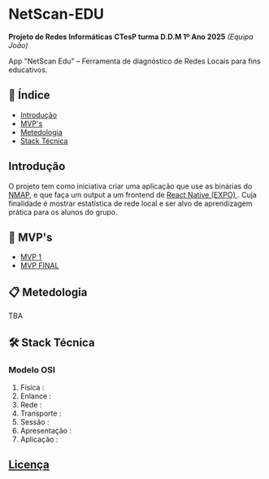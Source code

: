 # NetScan-EDU

**Projeto de Redes Informáticas CTesP turma D.D.M 1º Ano 2025**
*(Equipa João)*

App "NetScan Edu" – Ferramenta de diagnóstico de Redes Locais para fins educativos.

## 📖 Índice

- [Introdução](#-introducao)
- [MVP's](#-mvp)
- [Metedologia](#-metedologia)
- [Stack Técnica](#-stack-tecnica)

## Introdução

O projeto tem como iniciativa criar uma aplicação que use as binárias do [NMAP](https://nmap.org/), e que faça um output a um frontend de [React Native (EXPO) ](https://expo.dev/). Cuja finalidade é mostrar estatística de rede local e ser alvo de aprendizagem prática para os alunos do grupo.

## 📌 MVP's

- [MVP 1](/mvp1)
- [MVP FINAL](/mvpfinal)

## 📋 Metedologia

TBA

## 🛠 Stack Técnica

### Modelo OSI
                
1. Física :
2. Enlance :
3. Rede :
4. Transporte :
5. Sessão :
6. Apresentação :
7. Aplicação :


## [Licença](LICENSE)
